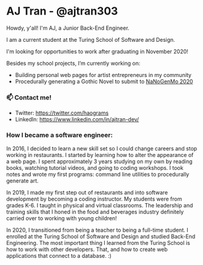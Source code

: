 # AJ Tran - @ajtran303

Howdy, y'all! I'm AJ, a Junior Back-End Engineer. 

I am a current student at the Turing School of Software and Design.

I'm looking for opportunities to work after graduating in November 2020!

Besides my school projects, I’m currently working on:
- Building personal web pages for artist entrepreneurs in my community
- Procedurally generating a Gothic Novel to submit to [NaNoGenMo 2020](https://nanogenmo.github.io/)

### 📫 Contact me!
- Twitter: https://twitter.com/haograms
- LinkedIn: https://www.linkedin.com/in/ajtran-dev/

### How I became a software engineer:

In 2016, I decided to learn a new skill set so I could change careers and stop working in restaurants. I started by learning how to alter the appearance of a web page. I spent approximately 3 years studying on my own by reading books, watching tutorial videos, and going to coding workshops. I took notes and wrote my first programs: command line utilities to procedurally generate art.

In 2019, I made my first step out of restaurants and into software development by becoming a coding instructor. My students were from grades K-6. I taught in physical and virtual classrooms. The leadership and training skills that I honed in the food and beverages industry definitely carried over to working with young children!

In 2020, I transitioned from being a teacher to being a full-time student. I enrolled at the Turing School of Software and Design and studied Back-End Engineering. The most important thing I learned from the Turing School is how to work with other developers. That, and how to create web applications that connect to a database. :)



<!--
**ajtran303/ajtran303** is a ✨ _special_ ✨ repository because its `README.md` (this file) appears on your GitHub profile.

Here are some ideas to get you started:

- 🔭 I’m currently working on ...
- 🌱 I’m currently learning ...
- 👯 I’m looking to collaborate on ...
- 🤔 I’m looking for help with ...
- 💬 Ask me about ...
- 📫 How to reach me: ...
- 😄 Pronouns: ...
- ⚡ Fun fact: ...
-->
